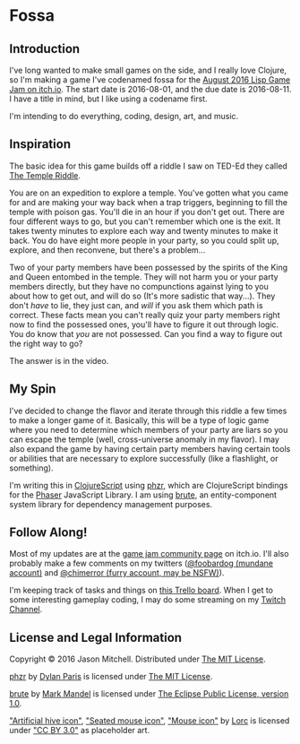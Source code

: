 Fossa
=====

Introduction
------------

I've long wanted to make small games on the side, and I really love Clojure, so I'm making a game I've
codenamed fossa for the [August 2016 Lisp Game Jam on itch.io](https://itch.io/jam/august-2016-lisp-game-jam). The start date is 2016-08-01, and the due date is 2016-08-11. I have a title in mind, but I like using a codename first.

I'm intending to do everything, coding, design, art, and music.

Inspiration
-----------

The basic idea for this game builds off a riddle I saw on TED-Ed they called
[The Temple Riddle](https://www.youtube.com/watch?v=nSbvlktToSY).

You are on an expedition to explore a temple. You've gotten what you came for and are making your way
back when a trap triggers, beginning to fill the temple with poison gas. You'll die in an hour if you
don't get out. There are four different ways to go, but you can't remember which one is the exit. It
takes twenty minutes to explore each way and twenty minutes to make it back. You do have eight more
people in your party, so you could split up, explore, and then reconvene, but there's a problem...

Two of your party members have been possessed by the spirits of the King and Queen entombed in the
temple. They will not harm you or your party members directly, but they have no compunctions against
lying to you about how to get out, and will do so (It's more sadistic that way...). They don't _have_
to lie, they just can, and _will_ if you ask them which path is correct. These facts mean you can't
really quiz your party members right now to find the possessed ones, you'll have to figure it out
through logic. You do know that _you_ are not possessed. Can you find a way to figure out the right way
to go?

The answer is in the video.

My Spin
-------

I've decided to change the flavor and iterate through this riddle a few times to make a longer game of
it. Basically, this will be a type of logic game where you need to determine which members of your
party are liars so you can escape the temple (well, cross-universe anomaly in my flavor). I may also
expand the game by having certain party members having certain tools or abilities that are necessary to
explore successfully (like a flashlight, or something).

I'm writing this in [ClojureScript](https://github.com/clojure/clojurescript) using
[phzr](https://github.com/dparis/phzr), which are ClojureScript bindings for the
[Phaser](http://phaser.io) JavaScript Library. I am using [brute](https://github.com/markmandel/brute),
an entity-component system library for dependency management purposes.

Follow Along!
-------------

Most of my updates are at the
[game jam community page](https://itch.io/jam/august-2016-lisp-game-jam/community) on itch.io. I'll
also probably make a few comments on my twitters
([@foobardog (mundane account)](https://twitter.com/foobardog) and
[@chimerror (furry account, may be NSFW)](https://twitter.com/chimerror)).

I'm keeping track of tasks and things on [this Trello board](https://trello.com/b/vYFW4RqW). When I get
to some interesting gameplay coding, I may do some streaming on my
[Twitch Channel](https://www.twitch.tv/foobardog).

License and Legal Information
-----------------------------

Copyright © 2016 Jason Mitchell.
Distributed under [The MIT License](https://opensource.org/licenses/MIT).

[phzr](https://github.com/dparis/phzr) by [Dylan Paris](https://github.com/dparis) is licensed under
[The MIT License](https://opensource.org/licenses/MIT).

[brute](https://github.com/markmandel/brute) by [Mark Mandel](https://github.com/markmandel) is licensed
under [The Eclipse Public License, version 1.0](https://eclipse.org/org/documents/epl-v10.html).

["Artificial hive icon"](http://game-icons.net/lorc/originals/artificial-hive.html),
["Seated mouse icon"](http://game-icons.net/lorc/originals/seated-mouse.html),
["Mouse icon"](http://game-icons.net/lorc/originals/mouse.html) by [Lorc](http://lorcblog.blogspot.com)
is licensed under ["CC BY 3.0"](https://creativecommons.org/licenses/by/3.0) as placeholder art.
